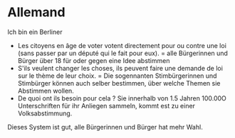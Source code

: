 # Allemand

Ich bin ein Berliner

- Les citoyens en âge de voter votent directement pour ou contre une loi (sans passer par un député qui le fait pour eux). = alle Bürgerinnen und Bürger über 18 für oder gegen eine Idee abstimmen
- S'ils veulent changer les choses, ils peuvent faire une demande de loi sur le thème de leur choix. = Die sogennanten Stimbürgerinnen und Stimbürger können auch selber bestimmen, über welche Themen sie Abstimmen wollen.
- De quoi ont ils besoin pour cela ? Sie innerhalb von 1.5 Jahren 100.00O Unterschriften für ihr Anliegen sammeln, kommt est zu einer Volksabstimmung.

Dieses System ist gut, alle Bürgerinnen und Bürger hat mehr Wahl.

